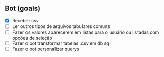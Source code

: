 ## Bot (goals)
- [x] Receber csv
- [ ] Ler  outros tipos de arquivos tabulares  comuns
- [ ] Fazer os valores aparecerem em listas para o usuário ou listadas com opções de seleção
- [ ] Fazer o bot transformar tabelas .csv em db sql
- [ ] Fazer o bot personalizar querys
